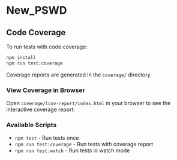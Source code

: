 # New_PSWD

## Code Coverage

To run tests with code coverage:

```bash
npm install
npm run test:coverage
```

Coverage reports are generated in the `coverage/` directory.

### View Coverage in Browser

Open `coverage/lcov-report/index.html` in your browser to see the interactive coverage report.

### Available Scripts

- `npm test` - Run tests once
- `npm run test:coverage` - Run tests with coverage report
- `npm run test:watch` - Run tests in watch mode